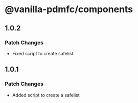 # @vanilla-pdmfc/components

## 1.0.2

### Patch Changes

- Fixed script to create safelist

## 1.0.1

### Patch Changes

- Added script to create a safelist
